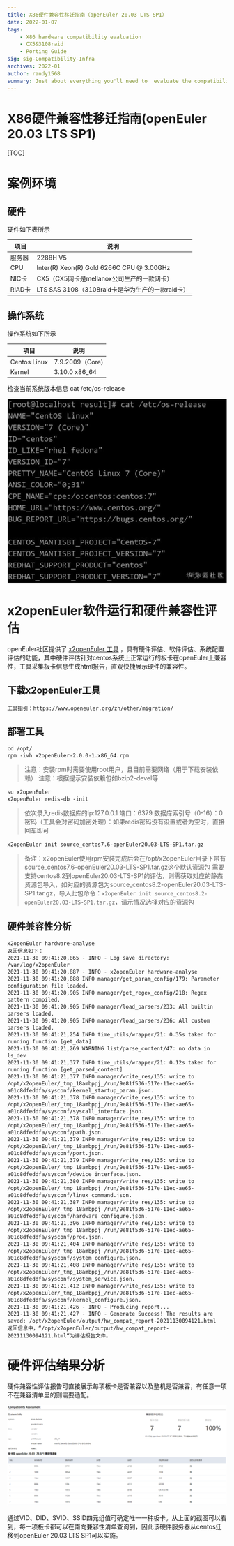 ```yaml
---
title: X86硬件兼容性移迁指南（openEuler 20.03 LTS SP1）
date: 2022-01-07
tags: 
    - X86 hardware compatibility evaluation 
    - CX5&3108raid
    - Porting Guide
sig: sig-Compatibility-Infra
archives: 2022-01
author: randy1568
summary: Just about everything you'll need to  evaluate the compatibility of X86 hardware（Hi1822&3408raid）
---
```


# X86硬件兼容性移迁指南(openEuler 20.03 LTS SP1)

[TOC]

# 案例环境

## 硬件

硬件如下表所示

项目 | 说明 
----- | ----- 
服务器 | 2288H V5 
CPU | Inter(R) Xeon(R) Gold 6266C CPU @ 3.00GHz 
NIC卡 | CX5（CX5网卡是mellanox公司生产的一款网卡） 
RIAD卡 | LTS SAS 3108（3108raid卡是华为生产的一款raid卡） 

## 操作系统

操作系统如下所示

项目 | 说明 |
----- | ----- | 
Centos Linux | 7.9.2009（Core)  
Kernel | 3.10.0  x86_64  

检查当前系统版本信息
cat /etc/os-release

<img src="./image/hardware-1.png">

# x2openEuler软件运行和硬件兼容性评估

openEuler社区提供了 [x2openEuler 工具](https://repo.oepkgs.net/openEuler/rpm/openEuler-20.03-LTS-SP1/stable/contrib/x2openEuler/noarch/Packages/) ，具有硬件评估、软件评估、系统配置评估的功能，其中硬件评估针对centos系统上正常运行的板卡在openEuler上兼容性，工具采集板卡信息生成html报告，直观快捷展示硬件的兼容性。

## 下载x2openEuler工具

```
工具指引：https://www.openeuler.org/zh/other/migration/
```

## 部署工具

```
cd /opt/
rpm -ivh x2openEuler-2.0.0-1.x86_64.rpm
```

> 注意：安装rpm时需要使用root用户，且目前需要网络（用于下载安装依赖）
> 注意：根据提示安装依赖包如bzip2-devel等

```
su x2openEuler
x2openEuler redis-db -init
```

> 依次录入redis数据库的ip:127.0.0.1
> 端口：6379
> 数据库索引号（0-16）：0
> 密码（工具会对密码加密处理）：如果redis密码没有设置或者为空时，直接回车即可

```
x2openEuler init source_centos7.6-openEuler20.03-LTS-SP1.tar.gz
```

> 备注：x2openEuler使用rpm安装完成后会在/opt/x2openEuler目录下带有source_centos7.6-openEuler20.03-LTS-SP1.tar.gz这个默认资源包
> 需要支持centos8.2到openEuler20.03-LTS-SP1的评估，则需获取对应的静态资源包导入，如对应的资源包为source_centos8.2-openEuler20.03-LTS-SP1.tar.gz，导入此包命令：`x2openEuler init source_centos8.2-openEuler20.03-LTS-SP1.tar.gz`，请示情况选择对应的资源包

## 硬件兼容性分析

    x2openEuler hardware-analyse 
    返回信息如下：
    2021-11-30 09:41:20,865 - INFO - Log save directory: /var/log/x2openEuler
    2021-11-30 09:41:20,887 - INFO - x2openEuler hardware-analyse
    2021-11-30 09:41:20,888 INFO manager/get_param_config/179: Parameter configuration file loaded.
    2021-11-30 09:41:20,905 INFO manager/get_regex_config/218: Regex pattern compiled.
    2021-11-30 09:41:20,905 INFO manager/load_parsers/233: All builtin parsers loaded.
    2021-11-30 09:41:20,905 INFO manager/load_parsers/236: All custom parsers loaded.
    2021-11-30 09:41:21,254 INFO time_utils/wrapper/21: 0.35s taken for running function [get_data]
    2021-11-30 09:41:21,269 WARNING list/parse_content/47: no data in ls_dev
    2021-11-30 09:41:21,377 INFO time_utils/wrapper/21: 0.12s taken for running function [get_parsed_content]
    2021-11-30 09:41:21,377 INFO manager/write_res/135: write to /opt/x2openEuler/_tmp_18ambppj_/run/9e81f536-517e-11ec-ae65-a01c8dfeddfa/sysconf/kernel_startup_param.json.
    2021-11-30 09:41:21,378 INFO manager/write_res/135: write to /opt/x2openEuler/_tmp_18ambppj_/run/9e81f536-517e-11ec-ae65-a01c8dfeddfa/sysconf/syscall_interface.json.
    2021-11-30 09:41:21,378 INFO manager/write_res/135: write to /opt/x2openEuler/_tmp_18ambppj_/run/9e81f536-517e-11ec-ae65-a01c8dfeddfa/sysconf/path.json.
    2021-11-30 09:41:21,379 INFO manager/write_res/135: write to /opt/x2openEuler/_tmp_18ambppj_/run/9e81f536-517e-11ec-ae65-a01c8dfeddfa/sysconf/port.json.
    2021-11-30 09:41:21,379 INFO manager/write_res/135: write to /opt/x2openEuler/_tmp_18ambppj_/run/9e81f536-517e-11ec-ae65-a01c8dfeddfa/sysconf/device_interface.json.
    2021-11-30 09:41:21,380 INFO manager/write_res/135: write to /opt/x2openEuler/_tmp_18ambppj_/run/9e81f536-517e-11ec-ae65-a01c8dfeddfa/sysconf/linux_command.json.
    2021-11-30 09:41:21,387 INFO manager/write_res/135: write to /opt/x2openEuler/_tmp_18ambppj_/run/9e81f536-517e-11ec-ae65-a01c8dfeddfa/sysconf/hardware_configure.json.
    2021-11-30 09:41:21,396 INFO manager/write_res/135: write to /opt/x2openEuler/_tmp_18ambppj_/run/9e81f536-517e-11ec-ae65-a01c8dfeddfa/sysconf/proc.json.
    2021-11-30 09:41:21,404 INFO manager/write_res/135: write to /opt/x2openEuler/_tmp_18ambppj_/run/9e81f536-517e-11ec-ae65-a01c8dfeddfa/sysconf/system_configure.json.
    2021-11-30 09:41:21,408 INFO manager/write_res/135: write to /opt/x2openEuler/_tmp_18ambppj_/run/9e81f536-517e-11ec-ae65-a01c8dfeddfa/sysconf/system_service.json.
    2021-11-30 09:41:21,412 INFO manager/write_res/135: write to /opt/x2openEuler/_tmp_18ambppj_/run/9e81f536-517e-11ec-ae65-a01c8dfeddfa/sysconf/kernel_configure.json.
    2021-11-30 09:41:21,426 - INFO - Producing report...
    2021-11-30 09:41:21,427 - INFO - Generate Success! The results are saved: /opt/x2openEuler/output/hw_compat_report-20211130094121.html
    返回信息中，“/opt/x2openEuler/output/hw_compat_report-20211130094121.html“为评估报告文件。

# 硬件评估结果分析

硬件兼容性评估报告可直接展示每项板卡是否兼容以及整机是否兼容，有任意一项不在兼容清单里的则需要适配。

<img src="./image/hardware-5.png">


通过VID、DID、SVID、SSID四元组值可确定唯一一种板卡。从上面的截图可以看到，每一项板卡都可以在南向兼容性清单查询到，因此该硬件服务器从centos迁移到openEuler 20.03 LTS SP1可以实施。
